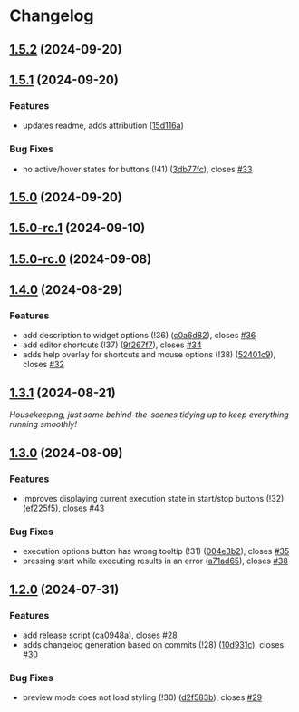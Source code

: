 # Changelog

## [1.5.2](https://git.rwth-aachen.de/learntech-lufgi9/bama/webwriter/webwriter-block-based-code/compare/v1.5.1...v1.5.2) (2024-09-20)

## [1.5.1](https://git.rwth-aachen.de/learntech-lufgi9/bama/webwriter/webwriter-block-based-code/compare/v1.5.0...v1.5.1) (2024-09-20)


### Features

* updates readme, adds attribution ([15d116a](https://git.rwth-aachen.de/learntech-lufgi9/bama/webwriter/webwriter-block-based-code/commit/15d116a2e83302090c6e93be59eed1186e9c19e6))


### Bug Fixes

* no active/hover states for buttons (!41) ([3db77fc](https://git.rwth-aachen.de/learntech-lufgi9/bama/webwriter/webwriter-block-based-code/commit/3db77fcce277572b57d7ca350f50072f3d82cce0)), closes [#33](https://git.rwth-aachen.de/learntech-lufgi9/bama/webwriter/webwriter-block-based-code/issues/33)

## [1.5.0](https://git.rwth-aachen.de/learntech-lufgi9/bama/webwriter/webwriter-block-based-code/compare/v1.5.0-rc.1...v1.5.0) (2024-09-20)

## [1.5.0-rc.1](https://git.rwth-aachen.de/learntech-lufgi9/bama/webwriter/webwriter-block-based-code/compare/v1.5.0-rc.0...v1.5.0-rc.1) (2024-09-10)

## [1.5.0-rc.0](https://git.rwth-aachen.de/learntech-lufgi9/bama/webwriter/webwriter-block-based-code/compare/v1.4.0...v1.5.0-rc.0) (2024-09-08)

## [1.4.0](https://git.rwth-aachen.de/learntech-lufgi9/bama/webwriter/webwriter-block-based-code/compare/v1.3.1...v1.4.0) (2024-08-29)


### Features

* add description to widget options (!36) ([c0a6d82](https://git.rwth-aachen.de/learntech-lufgi9/bama/webwriter/webwriter-block-based-code/commit/c0a6d82ccceb5fff2089ae7c4b733fe217ff9d7a)), closes [#36](https://git.rwth-aachen.de/learntech-lufgi9/bama/webwriter/webwriter-block-based-code/issues/36)
* add editor shortcuts (!37) ([9f267f7](https://git.rwth-aachen.de/learntech-lufgi9/bama/webwriter/webwriter-block-based-code/commit/9f267f71b1cf5e8f39df7b0269928ba037b57478)), closes [#34](https://git.rwth-aachen.de/learntech-lufgi9/bama/webwriter/webwriter-block-based-code/issues/34)
* adds help overlay for shortcuts and mouse options (!38) ([52401c9](https://git.rwth-aachen.de/learntech-lufgi9/bama/webwriter/webwriter-block-based-code/commit/52401c9f1ef5c14675390fb8251de889dcf9d33b)), closes [#32](https://git.rwth-aachen.de/learntech-lufgi9/bama/webwriter/webwriter-block-based-code/issues/32)

## [1.3.1](https://git.rwth-aachen.de/learntech-lufgi9/bama/webwriter/webwriter-block-based-code/compare/v1.3.0...v1.3.1) (2024-08-21)

_Housekeeping, just some behind-the-scenes tidying up to keep everything running smoothly!_

## [1.3.0](https://git.rwth-aachen.de/learntech-lufgi9/bama/webwriter/webwriter-block-based-code/compare/v1.2.0...v1.3.0) (2024-08-09)


### Features

* improves displaying current execution state in start/stop buttons (!32) ([ef225f5](https://git.rwth-aachen.de/learntech-lufgi9/bama/webwriter/webwriter-block-based-code/commit/ef225f56d4ddc028a01fbe0141a7082b4d446dc6)), closes [#43](https://git.rwth-aachen.de/learntech-lufgi9/bama/webwriter/webwriter-block-based-code/issues/43)


### Bug Fixes

* execution options button has wrong tooltip (!31) ([004e3b2](https://git.rwth-aachen.de/learntech-lufgi9/bama/webwriter/webwriter-block-based-code/commit/004e3b2f431d1390740bda89100dbd33605464b2)), closes [#35](https://git.rwth-aachen.de/learntech-lufgi9/bama/webwriter/webwriter-block-based-code/issues/35)
* pressing start while executing results in an error ([a71ad65](https://git.rwth-aachen.de/learntech-lufgi9/bama/webwriter/webwriter-block-based-code/commit/a71ad6559e5d79318cb738801848f4ba2a86f5ac)), closes [#38](https://git.rwth-aachen.de/learntech-lufgi9/bama/webwriter/webwriter-block-based-code/issues/38)

## [1.2.0](https://git.rwth-aachen.de/learntech-lufgi9/bama/webwriter/webwriter-block-based-code/compare/v1.0.0...v1.2.0) (2024-07-31)


### Features

* add release script ([ca0948a](https://git.rwth-aachen.de/learntech-lufgi9/bama/webwriter/webwriter-block-based-code/commit/ca0948a19d0ff9c4d48d3f891c665f95ed98d738)), closes [#28](https://git.rwth-aachen.de/learntech-lufgi9/bama/webwriter/webwriter-block-based-code/issues/28)
* adds changelog generation based on commits (!28) ([10d931c](https://git.rwth-aachen.de/learntech-lufgi9/bama/webwriter/webwriter-block-based-code/commit/10d931cc97cc35105c381e4e35b3251456f3fdd4)), closes [#30](https://git.rwth-aachen.de/learntech-lufgi9/bama/webwriter/webwriter-block-based-code/issues/30)


### Bug Fixes

* preview mode does not load styling (!30) ([d2f583b](https://git.rwth-aachen.de/learntech-lufgi9/bama/webwriter/webwriter-block-based-code/commit/d2f583b14b299aa3088f0f6c7d5e05089f7fcadc)), closes [#29](https://git.rwth-aachen.de/learntech-lufgi9/bama/webwriter/webwriter-block-based-code/issues/29)
